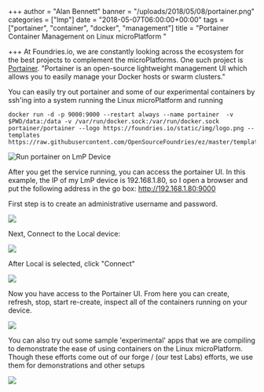 +++
author = "Alan Bennett"
banner = "/uploads/2018/05/08/portainer.png"
categories = ["lmp"]
date = "2018-05-07T06:00:00+00:00"
tags = ["portainer", "container", "docker", "management"]
title = "Portainer Container Management on Linux microPlatform "

+++
At Foundries.io, we are constantly looking across the ecosystem  for the best projects to complement the microPlatforms.  One such project is [Portainer](https://portainer.io "Portainer"). "Portainer is an open-source lightweight management UI which allows you to easily manage your Docker hosts or swarm clusters."

<!--more-->

You can easily try out portainer and some of our experimental containers by ssh'ing into a system running the Linux microPlatform and running

    docker run -d -p 9000:9000 --restart always --name portainer  -v $PWD/data:/data -v /var/run/docker.sock:/var/run/docker.sock portainer/portainer --logo https://foundries.io/static/img/logo.png --templates https://raw.githubusercontent.com/OpenSourceFoundries/ez/master/templates.json

![](/uploads/2018/05/08/runportainer.png "Run portainer on LmP Device")

After you get the service running, you can access the portainer UI.  In this example, the IP of my LmP device is 192.168.1.80, so I open a browser and put the following address in the go box: http://192.168.1.80:9000

First step is to create an administrative username and password.

![](/uploads/2018/05/08/create-account.png)

Next, Connect to the Local device:

![](/uploads/2018/05/08/connect-local.png)

After Local is selected, click "Connect"

![](/uploads/2018/05/08/connect-locally.png)

Now you have access to the Portainer UI.  From here you can create, refresh, stop, start re-create, inspect all of the containers running on your device.

![](/uploads/2018/05/08/front-page.png)

You can also try out some sample 'experimental' apps that we are compiling to demonstrate the ease of using containers on the Linux microPlatform.  Though these efforts come out of our forge / (our test Labs) efforts, we use them for demonstrations and other setups

![](/uploads/2018/05/08/experimental-apps.png)
